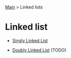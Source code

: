 
[Main](README.md) > Linked lists  

# Linked list

* [Singly Linked List](singlylinkedlist.md)

* [Doubly Linked List](doublelinkedlist.md) (TODO)
